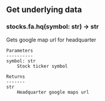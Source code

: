 ## Get underlying data 
### stocks.fa.hq(symbol: str) -> str

Gets google map url for headquarter

    Parameters
    ----------
    symbol: str
        Stock ticker symbol

    Returns
    -------
    str
        Headquarter google maps url
